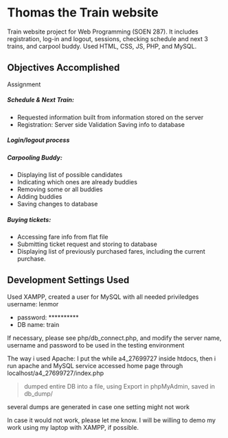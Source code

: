 # Thomas the Train website

Train website project for Web Programming (SOEN 287). It includes registration, log-in and logout, sessions, checking schedule and next 3 trains, and carpool buddy. Used HTML, CSS, JS, PHP, and MySQL.

## Objectives Accomplished 

Assignment
##### Schedule & Next Train:
 - Requested information built from information stored on the server
 - Registration:
 Server side Validation
 Saving info to database
##### Login/logout process
##### Carpooling Buddy:
 - Displaying list of possible candidates
- Indicating which ones are already buddies
 - Removing some or all buddies
 - Adding buddies
 - Saving changes to database
##### Buying tickets:
 - Accessing fare info from flat file
 - Submitting ticket request and storing to
 database
 - Displaying list of previously purchased
 fares, including the current purchase.

## Development Settings Used
Used XAMPP, created a user for MySQL with all needed priviledges
username: lenmor
- password: **********
- DB name: train

If necessary, please see php/db_connect.php, and modify the server name, username and password
to be used in the testing environment

The way i used Apache:
I put the while a4_27699727 inside htdocs, then i run apache and MySQL service
accessed home page through
localhost/a4_27699727/index.php

>dumped entire DB into a file, using Export in phpMyAdmin, saved in
>db_dump/

several dumps are generated in case one setting might not work

In case it would not work, please let me know. 
I will be willing to demo my work
using my laptop with XAMPP, if possible.

